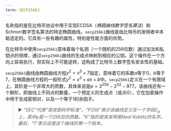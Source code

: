 ```yaml
---
term: SECP256K1
---
```


名称指的是在比特币协议中用于实现ECDSA（*椭圆曲线数字签名算法*）和Schnorr数字签名算法的特定椭圆曲线。`secp256k1`曲线是由比特币的发明者中本聪选定的。它具有一些有趣的属性，特别是性能方面的优势。

在比特币中使用`secp256k1`意味着每个私钥（一个随机的256位数）通过加法和私钥点的倍增，通过`secp256k1`曲线的生成点映射到相应的公钥。这个操作在一个方向上容易执行，但实际上不可能逆转，这构成了比特币上数字签名安全性的基础。

`secp256k1`曲线由椭圆曲线方程$y^2 = x^3 + 7$指定，意味着它的系数$a$等于$0$，$b$等于$7$，在椭圆曲线方程的一般形式$y^2 = x^3 + ax + b$中。`secp256k1`定义在一个有限域上，其阶是一个非常大的质数，具体来说是$p = 2^{256} - 2^{32} - 977$。该曲线还有一个群阶，即曲线上不同点的数量，一个预定义的生成点（或点$G$），它在加密操作中用于生成密钥对，以及一个等于$1$的余因子。

> ► *“SEC”代表“高效密码学标准”。“P256”表示该曲线定义在一个字段$\mathbb{Z}_p$上，其中$p$是一个256位的质数。“K”指的是其发明者Neal Koblitz的名字。最后，“1”表示这是这个曲线的第一个版本。*